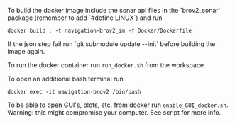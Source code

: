 To build the docker image include the sonar api files in the ´brov2_sonar´ package (remember to add ´#define LINUX´) and run 

```
docker build . -t navigation-brov2_im -f Docker/Dockerfile
```

If the json step fail run ´git submodule update --init´ before building the image again.

To run the docker container run `run_docker.sh` from the workspace.

To open an additional bash terminal run

```
docker exec -it navigation-brov2 /bin/bash
```

To be able to open GUI's, plots, etc. from docker run `enable_GUI_docker.sh`. Warning: this might compromise your computer. See script for more info.